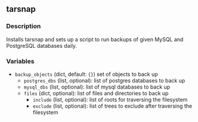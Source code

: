 ## tarsnap

### Description

Installs tarsnap and sets up a script to run backups of given MySQL and PostgreSQL databases daily.

### Variables

* `backup_objects` (dict, default: `{}`)
  set of objects to back up
  * `postgres_dbs` (list, optional):
    list of postgres databases to back up
  * `mysql_dbs` (list, optional):
    list of mysql databases to back up
  * `files` (dict, optional):
    list of files and directories to back up
    * `include` (list, optional):
      list of roots for traversing the filesystem
    * `exclude` (list, optional):
      list of trees to exclude after traversing the filesystem
